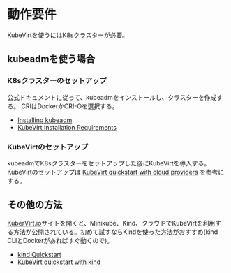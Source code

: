 # 動作要件

KubeVirtを使うにはK8sクラスターが必要。

## kubeadmを使う場合

### K8sクラスターのセットアップ

公式ドキュメントに従って、kubeadmをインストールし、クラスターを作成する。
CRIはDockerかCRI-Oを選択する。

- [Installing kubeadm](https://kubernetes.io/docs/setup/production-environment/tools/kubeadm/install-kubeadm/)
- [KubeVirt Installation Requirements](https://kubevirt.io/user-guide/operations/installation/)

### KubeVirtのセットアップ

kubeadmでK8sクラスターをセットアップした後にKubeVirtを導入する。KubeVirtのセットアップは
[KubeVirt quickstart with cloud providers](https://kubevirt.io/quickstart_cloud/) を参考にする。

## その他の方法

[KuberVirt.io](https://kubevirt.io/)サイトを開くと、Minikube、Kind、クラウドでKubeVirtを利用する方法が公開されている。初めて試すならKindを使った方法がおすすめ(kind CLIとDockerがあればすぐ動くので)。

- [kind Quickstart](https://kind.sigs.k8s.io/docs/user/quick-start)
- [KubeVirt quickstart with kind](https://kubevirt.io/quickstart_kind/)
